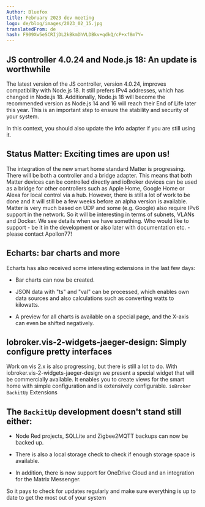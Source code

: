 ```yaml
---
Author: Bluefox
title: February 2023 dev meeting
logo: de/blog/images/2023_02_15.jpg
translatedFrom: de
hash: F909Xw5eSCRIjDL2kBkmDhVLDBkv+qdkQ/cP+xf8m7Y=
---
```

## JS controller 4.0.24 and Node.js 18: An update is worthwhile
<!-- SOURCE: 909729 ## JS controller 4.0.24 and Node.js 18: An update is worthwhile -->
The latest version of the JS controller, version 4.0.24, improves compatibility with Node.js 18. It still prefers IPv4 addresses, which has changed in Node.js 18. Additionally, Node.js 18 will become the recommended version as Node.js 14 and 16 will reach their End of Life later this year. This is an important step to ensure the stability and security of your system.
<!-- SOURCE: 584823 The latest version of the JS controller, version 4.0.24, improves compatibility with Node.js 18. It still prefers IPv4 addresses, which has changed in Node.js 18. Additionally, Node.js 18 will become the recommended version as Node.js 14 and 16 will reach their End of Life later this year. This is an important step to ensure the stability and security of your system. -->

In this context, you should also update the info adapter if you are still using it.
<!-- SOURCE: 552912 In this context, you should also update the info adapter if you are still using it. -->

## Status Matter: Exciting times are upon us!
<!-- SOURCE: 391572 ## Status Matter: Exciting times are upon us! -->
The integration of the new smart home standard Matter is progressing. There will be both a controller and a bridge adapter. This means that both Matter devices can be controlled directly and ioBroker devices can be used as a bridge for other controllers such as Apple Home, Google Home or Alexa for local control via a hub. However, there is still a lot of work to be done and it will still be a few weeks before an alpha version is available. Matter is very much based on UDP and some (e.g. Google) also require IPv6 support in the network. So it will be interesting in terms of subnets, VLANs and Docker. We see details when we have something. Who would like to support - be it in the development or also later with documentation etc. - please contact Apollon77!
<!-- SOURCE: 214409 The integration of the new smart home standard Matter is progressing. There will be both a controller and a bridge adapter. This means that both Matter devices can be controlled directly and ioBroker devices can be used as a bridge for other controllers such as Apple Home, Google Home or Alexa for local control via a hub. However, there is still a lot of work to be done and it will still be a few weeks before an alpha version is available. Matter is very much based on UDP and some (e.g. Google) also require IPv6 support in the network. So it will be interesting in terms of subnets, VLANs and Docker. We see details when we have something. Who would like to support - be it in the development or also later with documentation etc. - please contact Apollon77! -->

## Echarts: bar charts and more
<!-- SOURCE: 202863 ## Echarts: bar charts and more -->
Echarts has also received some interesting extensions in the last few days:
<!-- SOURCE: 476449 Echarts has also received some interesting extensions in the last few days: -->

- Bar charts can now be created.
<!-- SOURCE: 625848 - Bar charts can now be created. -->
- JSON data with "ts" and "val" can be processed, which enables own data sources and also calculations such as converting watts to kilowatts.
<!-- SOURCE: 793104 - JSON data with "ts" and "val" can be processed, which enables own data sources and also calculations such as converting watts to kilowatts. -->
- A preview for all charts is available on a special page, and the X-axis can even be shifted negatively.
<!-- SOURCE: 145190 - A preview for all charts is available on a special page, and the X-axis can even be shifted negatively. -->

## Iobroker.vis-2-widgets-jaeger-design: Simply configure pretty interfaces
<!-- SOURCE: 74360 ## Iobroker.vis-2-widgets-jaeger-design: Einfach hübsche Oberflächen konfigurieren -->
Work on vis 2.x is also progressing, but there is still a lot to do. With iobroker.vis-2-widgets-jaeger-design we present a special widget that will be commercially available. It enables you to create views for the smart home with simple configuration and is extensively configurable.
`ioBroker BackitUp` Extensions
<!-- SOURCE: 700450 Work on vis 2.x is also progressing, but there is still a lot to do. With iobroker.vis-2-widgets-jaeger-design we present a special widget that will be commercially available. It enables you to create views for the smart home with simple configuration and is extensively configurable.
§§SSSSS_0§§ Extensions -->

## The `BackitUp` development doesn't stand still either:
<!-- SOURCE: 840525 ## Auch die §§SSSSS_0§§-Entwicklung steht nicht still: -->
- Node Red projects, SQLLite and Zigbee2MQTT backups can now be backed up.
<!-- SOURCE: 208290 - Node Red projects, SQLLite and Zigbee2MQTT backups can now be backed up. -->
- There is also a local storage check to check if enough storage space is available.
<!-- SOURCE: 597961 - There is also a local storage check to check if enough storage space is available. -->
- In addition, there is now support for OneDrive Cloud and an integration for the Matrix Messenger.
<!-- SOURCE: 948083 - In addition, there is now support for OneDrive Cloud and an integration for the Matrix Messenger. -->

So it pays to check for updates regularly and make sure everything is up to date to get the most out of your system
<!-- SOURCE: 289413 So it pays to check for updates regularly and make sure everything is up to date to get the most out of your system -->